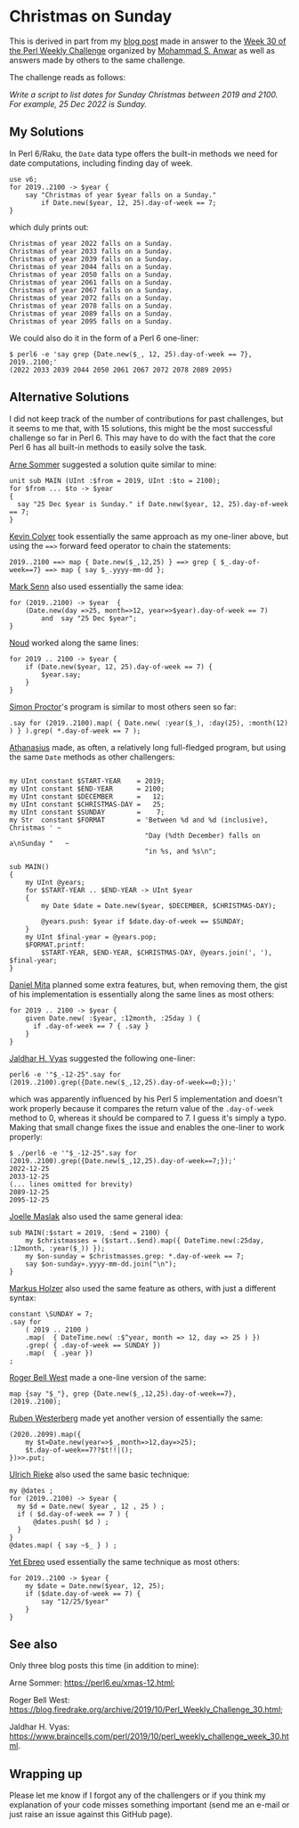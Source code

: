 # Christmas on Sunday


This is derived in part from my [blog post](http://blogs.perl.org/users/laurent_r/2019/10/perl-weekly-challenge-30-sunday-christmas-and-triplets.html) made in answer to the [Week 30 of the Perl Weekly Challenge](https://perlweeklychallenge.org/blog/perl-weekly-challenge-030/) organized by  <a href="http://blogs.perl.org/users/mohammad_s_anwar/">Mohammad S. Anwar</a> as well as answers made by others to the same challenge.

The challenge reads as follows:

*Write a script to list dates for Sunday Christmas between 2019 and 2100. For example, 25 Dec 2022 is Sunday.*

## My Solutions

In Perl 6/Raku, the `Date` data type offers the built-in methods we need for date computations, including finding day of week.

``` Perl6
use v6;
for 2019..2100 -> $year {
    say "Christmas of year $year falls on a Sunday." 
        if Date.new($year, 12, 25).day-of-week == 7;
}
```

which duly prints out:

    Christmas of year 2022 falls on a Sunday.
    Christmas of year 2033 falls on a Sunday.
    Christmas of year 2039 falls on a Sunday.
    Christmas of year 2044 falls on a Sunday.
    Christmas of year 2050 falls on a Sunday.
    Christmas of year 2061 falls on a Sunday.
    Christmas of year 2067 falls on a Sunday.
    Christmas of year 2072 falls on a Sunday.
    Christmas of year 2078 falls on a Sunday.
    Christmas of year 2089 falls on a Sunday.
    Christmas of year 2095 falls on a Sunday.

We could also do it in the form of a Perl 6 one-liner:

    $ perl6 -e 'say grep {Date.new($_, 12, 25).day-of-week == 7}, 2019..2100;'
    (2022 2033 2039 2044 2050 2061 2067 2072 2078 2089 2095)

 ## Alternative Solutions

 I did not keep track of the number of contributions for past challenges, but it seems to me that, with 15 solutions, this might be the most successful challenge so far in Perl 6. This may have to do with the fact that the core Perl 6 has all built-in methods to easily solve the task.

 [Arne Sommer](https://github.com/manwar/perlweeklychallenge-club/blob/master/challenge-030/arne-sommer/perl6/ch-1.p6) suggested a solution quite similar to mine:

``` Perl6
unit sub MAIN (UInt :$from = 2019, UInt :$to = 2100);
for $from ... $to -> $year
{
  say "25 Dec $year is Sunday." if Date.new($year, 12, 25).day-of-week == 7;
}
```

[Kevin Colyer](https://github.com/manwar/perlweeklychallenge-club/blob/master/challenge-030/kevin-colyer/perl6/ch-1.p6) took essentially the same approach as my one-liner above, but using the `==>` forward feed operator to chain the statements:

``` Perl6
2019..2100 ==> map { Date.new($_,12,25) } ==> grep { $_.day-of-week==7} ==> map { say $_.yyyy-mm-dd };
```

[Mark Senn](https://github.com/manwar/perlweeklychallenge-club/blob/master/challenge-030/mark-senn/perl6/ch-1.p6) also used essentially the same idea:

``` Perl6
for (2019..2100) -> $year  {
    (Date.new(day =>25, month=>12, year=>$year).day-of-week == 7)
        and  say "25 Dec $year";
}
```

[Noud](https://github.com/manwar/perlweeklychallenge-club/blob/master/challenge-030/noud/perl6/ch-1.p6) worked along the same lines:

``` Perl6
for 2019 .. 2100 -> $year {
    if (Date.new($year, 12, 25).day-of-week == 7) {
        $year.say;
    }
}
```

[Simon Proctor](https://github.com/manwar/perlweeklychallenge-club/blob/master/challenge-030/simon-proctor/perl6/ch-1.p6)'s program is similar to most others seen so far:

``` Perl6
.say for (2019..2100).map( { Date.new( :year($_), :day(25), :month(12) ) } ).grep( *.day-of-week == 7 );
```

[Athanasius](https://github.com/manwar/perlweeklychallenge-club/blob/master/challenge-030/athanasius/perl6/ch-1.p6) made, as often, a relatively long full-fledged program, but using the same `Date` methods as other challengers:

``` Perl6

my UInt constant $START-YEAR    = 2019;
my UInt constant $END-YEAR      = 2100;
my UInt constant $DECEMBER      =   12;
my UInt constant $CHRISTMAS-DAY =   25;
my UInt constant $SUNDAY        =    7;
my Str  constant $FORMAT        = 'Between %d and %d (inclusive), Christmas ' ~
                                  "Day (%dth December) falls on a\nSunday "   ~
                                  "in %s, and %s\n";

sub MAIN()
{
    my UInt @years;
    for $START-YEAR .. $END-YEAR -> UInt $year
    {
        my Date $date = Date.new($year, $DECEMBER, $CHRISTMAS-DAY);

        @years.push: $year if $date.day-of-week == $SUNDAY;
    }
    my UInt $final-year = @years.pop;
    $FORMAT.printf:
        $START-YEAR, $END-YEAR, $CHRISTMAS-DAY, @years.join(', '), $final-year;
}
```

[Daniel Mita](https://github.com/manwar/perlweeklychallenge-club/blob/master/challenge-030/daniel-mita/perl6/ch-1.p6) planned some extra features, but, when removing them, the gist of his implementation is essentially along the same lines as most others:

``` Perl6
for 2019 .. 2100 -> $year {
    given Date.new( :$year, :12month, :25day ) {
      if .day-of-week == 7 { .say }
    }
}
```

[Jaldhar H. Vyas](https://github.com/manwar/perlweeklychallenge-club/blob/master/challenge-030/jaldhar-h-vyas/perl6/ch-1.sh) suggested the following one-liner:

    perl6 -e '"$_-12-25".say for (2019..2100).grep({Date.new($_,12,25).day-of-week==0;});'

which was apparently influenced by his Perl 5 implementation and doesn't work properly because it compares the return value of the `.day-of-week` method to 0, whereas it should be compared to 7. I guess it's simply a typo. Making that small change fixes the issue and enables the one-liner to work properly:

    $ ./perl6 -e '"$_-12-25".say for (2019..2100).grep({Date.new($_,12,25).day-of-week==7;});'
    2022-12-25
    2033-12-25
    (... lines omitted for brevity)
    2089-12-25
    2095-12-25

[Joelle Maslak](https://github.com/manwar/perlweeklychallenge-club/blob/master/challenge-030/joelle-maslak/perl6/ch-1.p6) also used the same general idea:

``` Perl6
sub MAIN(:$start = 2019, :$end = 2100) {
    my $christmasses = ($start..$end).map({ DateTime.new(:25day, :12month, :year($_)) });
    my $on-sunday = $christmasses.grep: *.day-of-week == 7;
    say $on-sunday».yyyy-mm-dd.join("\n");
}
```

[Markus Holzer](https://github.com/manwar/perlweeklychallenge-club/blob/master/challenge-030/markus-holzer/perl6/ch-1.p6) also used the same feature as others, with just a different syntax:

```Perl6
constant \SUNDAY = 7;
.say for
    ( 2019 .. 2100 )
    .map(  { DateTime.new( :$^year, month => 12, day => 25 ) })
    .grep( { .day-of-week == SUNDAY })
    .map(  { .year })
;
```

[Roger Bell West](https://github.com/manwar/perlweeklychallenge-club/blob/master/challenge-030/roger-bell-west/perl6/ch-1.p6) made a one-line version of the same:

```Perl6
map {say "$_"}, grep {Date.new($_,12,25).day-of-week==7}, (2019..2100);
```

[Ruben Westerberg](https://github.com/manwar/perlweeklychallenge-club/blob/master/challenge-030/ruben-westerberg/perl6/ch-1.p6) made yet another version of essentially the same:

```Perl6
(2020..2099).map({
	my $t=Date.new(year=>$_,month=>12,day=>25);
	$t.day-of-week==7??$t!!|();
})>>.put;
```

[Ulrich Rieke](https://github.com/manwar/perlweeklychallenge-club/blob/master/challenge-030/ulrich-rieke/perl6/ch-1.p6) also used the same basic technique:

```Perl6
my @dates ;
for (2019..2100) -> $year {
  my $d = Date.new( $year , 12 , 25 ) ;
  if ( $d.day-of-week == 7 ) {
      @dates.push( $d ) ;
  }
}
@dates.map( { say ~$_ } ) ;
```

[Yet Ebreo](https://github.com/manwar/perlweeklychallenge-club/blob/master/challenge-030/yet-ebreo/perl6/ch-1.p6) used essentially the same technique as most others:

```Perl6
for 2019..2100 -> $year {
    my $date = Date.new($year, 12, 25);
    if ($date.day-of-week == 7) {
        say "12/25/$year"
    }
}
```

## See also

Only three blog posts this time (in addition to mine):

Arne Sommer: https://perl6.eu/xmas-12.html;

Roger Bell West: https://blog.firedrake.org/archive/2019/10/Perl_Weekly_Challenge_30.html;

Jaldhar H. Vyas: https://www.braincells.com/perl/2019/10/perl_weekly_challenge_week_30.html.

## Wrapping up

Please let me know if I forgot any of the challengers or if you think my explanation of your code misses something important (send me an e-mail or just raise an issue against this GitHub page).



